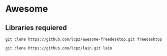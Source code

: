 # Awesome

## Libraries requiered

`git clone https://github.com/lcpz/awesome-freedesktop.git freedesktop`

`git clone https://github.com/lcpz/lain.git lain`

